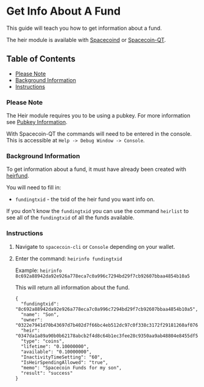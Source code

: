 # Get Info About A Fund

This guide will teach you how to get information about a fund.

The heir module is available with [Spacecoind](https://github.com/spaceworksco/spacecoin) or [Spacecoin-QT](https://spacecoin.network/#wallets).

## Table of Contents

- [Please Note](#Please-Note)
- [Background Information](#Background-Information)
- [Instructions](#Instructions)

### Please Note

The Heir module requires you to be using a pubkey. For more information see [Pubkey Information](Pubkey-Information.md).

With Spacecoin-QT the commands will need to be entered in the console. This is accessible at `Help -> Debug Window -> Console`.

### Background Information

To get information about a fund, it must have already been created with [heirfund](Create-A-Fund.md).

You will need to fill in:

  - `fundingtxid` - the txid of the heir fund you want info on.

If you don't know the `fundingtxid` you can use the command `heirlist` to see all of the `fundingtxid` of all the funds available.

### Instructions

1. Navigate to `spacecoin-cli` or `Console` depending on your wallet.

2. Enter the command: `heirinfo fundingtxid`

    Example: `heirinfo 8c692a88942da92e926a778eca7c0a996c7294bd29f7cb92607bbaa4854b10a5`

    This will return all information about the fund.

    ```
    {
      "fundingtxid": "8c692a88942da92e926a778eca7c0a996c7294bd29f7cb92607bbaa4854b10a5",
      "name": "Son",
      "owner": "0322e7941d70b43697d7b402d7f66bc4eb512dc97c0f338c3172f29181260af076",
      "heir": "0347da1a89a90b0b62178abcb2f4d8c64b1ec3fee28c9350aa9ab48804e8455df5",
      "type": "coins",
      "lifetime": "0.10000000",
      "available": "0.10000000",
      "InactivityTimeSetting": "60",
      "IsHeirSpendingAllowed": "true",
      "memo": "Spacecoin Funds for my son",
      "result": "success"
    }
    ```

